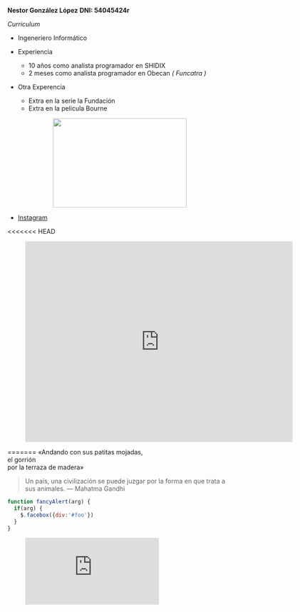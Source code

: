 
__Nestor González López__
__DNI: 54045424r__

_Curriculum_

* Ingeneriero Informático
* Experiencia
  * 10 años como analista programador en SHIDIX
  * 2 meses como analista programador en Obecan _( Funcatra )_

* Otra Experencia
  * Extra en la serie la Fundación
  * Extra en la pelicula Bourne
<center>
<img src="https://blogdesuperheroes.es/wp-content/plugins/BdSGallery/BdSGaleria/36095.JPG"  width="300" height="200" />


</center>

* [Instagram](https://www.instagram.com/nestortf/)

<<<<<<< HEAD
<!-- blank line -->
<figure class="video_container">
  <iframe src="https://www.google.com/maps/embed?pb=!1m14!1m8!1m3!1d14027.645982446822!2d-16.3179884!3d28.4822119!3m2!1i1024!2i768!4f13.1!3m3!1m2!1s0x0%3A0x5b8dd87861f08c8!2sFacultad%20de%20Educaci%C3%B3n!5e0!3m2!1ses!2ses!4v1635681185661!5m2!1ses!2ses" width="600" height="450" style="border:0;" allowfullscreen="" loading="lazy"></iframe> 
</figure>
<!-- blank line -->


=======
«Andando con sus patitas mojadas,  
el gorrión  
por la terraza de madera»

> Un país, una civilización se puede juzgar por la forma en que trata a sus animales.  — Mahatma Gandhi

```javascript
function fancyAlert(arg) {
  if(arg) {
    $.facebox({div:'#foo'})
  }
}
```
<!-- blank line -->
<figure class="video_container">
  <iframe src="https://www.youtube.com/embed/enMumwvLAug" frameborder="0" allowfullscreen="true"> </iframe>
</figure>
<!-- blank line -->

